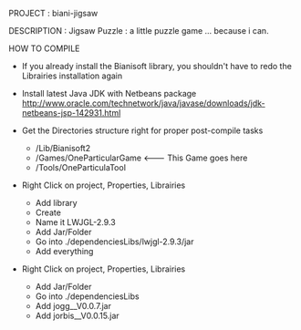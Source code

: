 PROJECT : biani-jigsaw

DESCRIPTION : 
Jigsaw Puzzle : a little puzzle game ... because i can.



HOW TO COMPILE
- If you already install the Bianisoft library, you shouldn't have to redo the Librairies 
 installation again

- Install latest Java JDK with Netbeans package
    http://www.oracle.com/technetwork/java/javase/downloads/jdk-netbeans-jsp-142931.html
    
- Get the Directories structure right for proper post-compile tasks
  - /Lib/Bianisoft2
  - /Games/OneParticularGame <--- This Game goes here
  - /Tools/OneParticulaTool
  
- Right Click on project, Properties, Librairies
  - Add library
  - Create
  - Name it LWJGL-2.9.3
  - Add Jar/Folder
  - Go into ./dependenciesLibs/lwjgl-2.9.3/jar
  - Add everything
  
- Right Click on project, Properties, Librairies
  - Add Jar/Folder
  - Go into ./dependenciesLibs
  - Add jogg__V0.0.7.jar
  - Add jorbis__V0.0.15.jar
  
  
